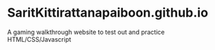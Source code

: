 # SaritKittirattanapaiboon.github.io

A gaming walkthrough website to test out and practice HTML/CSS/Javascript

